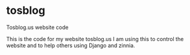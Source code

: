 # tosblog
Tosblog.us website code

This is the code for my website tosblog.us  I am using this to control the website and to help others using Django and zinnia.
